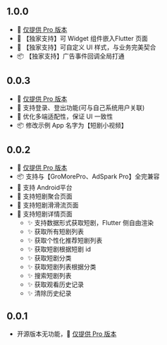 ## 1.0.0
* 🚀 [仅提供 Pro 版本](https://flutterads.top/)
* 🎉 【独家支持】可 Widget 组件嵌入Flutter 页面
* 🎨 【独家支持】可自定义 UI 样式，与业务完美契合
* 📦 【独家支持】广告事件回调全局打通

## 0.0.3

* 🚀 [仅提供 Pro 版本](https://flutterads.top/)
* 🤖 支持登录、登出功能(可与自己系统用户关联)
* 🌟 优化多端适配性，保证 UI 一致性
* 📦 修改示例 App 名字为【短剧小视频】

## 0.0.2

* 🚀 [仅提供 Pro 版本](https://flutterads.top/)
* 📦 支持与【GroMorePro、AdSpark Pro】全完兼容
* 🌟 支持 Android平台
* 🌟 支持短剧聚合页面
* 🌟 支持短剧滑滑流页面
* 🌟 支持短剧详情页面
    * ✨ 支持数据形式获取短剧，Flutter 侧自由渲染
    * ✨ 获取所有短剧列表
    * ✨ 获取个性化推荐短剧列表
    * ✨ 获取短剧根据短剧 id
    * ✨ 获取短剧分类
    * ✨ 获取短剧列表根据分类
    * ✨ 搜索短剧列表
    * ✨ 获取观看历史记录
    * ✨ 清除历史纪录

## 0.0.1

* 开源版本无功能，🚀 [仅提供 Pro 版本](https://flutterads.top/)
